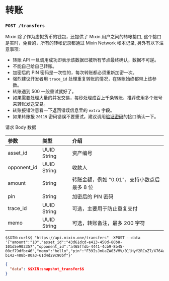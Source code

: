 # 转账

### `POST /transfers` 

Mixin 除了作为虚拟货币的钱包，还提供了 Mixin 用户之间的转帐接口, 这个接口是实时，免费的，所有的转帐记录都通过 Mixin Network 帐本记录, 另外有以下注意事项:

- 转账 API 一旦调用成功即表示该数据已被所有节点最终确认，数据不可逆。
- 不能自己给自己转账。
- 加密后的 PIN 密码是一次性的，每次转账都必须重新加密一次。
- 强烈建议开发者用 `trace_id` 处理重复转账的情况，在转账始终都带上该参数。
- 转账遇到 500 一般重试就好了。
- 如果需要处理大量的并发交易，每秒处理成百上千条转账，推荐使用多个账号来转账发送交易。
- 转账报错注意看一下返回错误信息里的 `extra` 字段。
- 如果转账报 `20119` 密码错误不要重试，建议调用[验证密码](./pin-verify)的接口确认一下。

请求 Body 数据

| 参数 | 类型 | 介绍 |
| :----- | :---- | :---- |
| asset_id | UUID String | 资产编号 |
| opponent_id | UUID String | 收款人 |
| amount | String | 转账金额，例如 "0.01"，支持小数点后最多 8 位 |
| pin | String | 加密后的 PIN 密码 |
| trace_id | UUID String | 可选，主要用于防止重复支付 |
| memo | UUID String | 可选，转账备注，最多 200 字符 |

```
$$XIN:curl$$ "https://api.mixin.one/transfers" -XPOST --data '{"amount":"10","asset_id":"43d61dcd-e413-450d-80b8-101d5e903357","opponent_id":"a465ffdb-4441-4cb9-8b45-00cf79dfbc46","memo":"hello","pin":"F39IsJmUaZW03VMV/01lHyY2RCoZ7/X764akX+EmthIc4uVsWAWQTM/IxX5Z9C1y","trace_id":"7c67e8e8-b142-488b-80a3-61d4d29c90bf"}'
```

```json
{
  "data": $$XIN:snapshot_transfer$$
}
```

